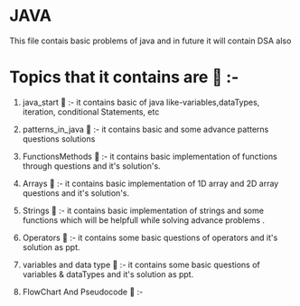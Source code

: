 # JAVA
This file contais basic problems of java and in future it will contain DSA also

# Topics that it contains are 📧 :-

1) java_start 🦖 :-  it contains basic of java like-variables,dataTypes, iteration, conditional Statements, etc

2) patterns_in_java 🦖  :- it contains basic and some advance patterns questions solutions 

3) FunctionsMethods 🦖  :-  it contains basic implementation of functions through questions and it's solution's.

4) Arrays 🦖  :-  it contains basic implementation of 1D array and 2D array questions and it's solution's.

5) Strings 🦖  :-  it contains basic implementation of strings and some functions which will be helpfull while solving advance problems .

6) Operators 🦖 :-  it contains some basic questions of operators and it's solution as ppt.

7) variables and data type 🦖 :- it contains some basic questions of variables & dataTypes and it's solution as ppt.

8) FlowChart And Pseudocode 🦖 :- 

